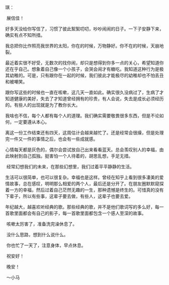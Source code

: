 琪：

​	展信佳！

​	好多天没给你写信了，习惯了彼此絮絮叨叨，吵吵闹闹的日子。一下子安静下来，确实有点不知所措。

​	我总把你比作照亮我世界的太阳，你在的时候，万物静好。你不在的时候，天崩地裂。

​	最近着实很不好受，无数次的找你闹，却只是想得到你多一点的关心，希望知道你还在乎自己。想象着自己像一个小孩子，会哭会闹才有糖吃。我知道这种行为是极其幼稚的。可是，只有跟你在一起的时候，我们彼此才能极尽的幼稚却也不怕丢丑和被嘲笑。

​	跟你写这些的时候也一直在咳嗽，这几天一直如此。确实很久没病过了，生病了才知道健康的美好，失去了才知道曾经拥有的珍贵，有人会说，失去是成长必须经历的。有些人的出现就是为了教你长大。

​	我啥也不信，每个人都有每个人的道理。我们确实需要敬畏很多东西，但是不论如何，一定要遵从本心。

​	离这一份工作结束还有四天，这周估计会越来越忙了。还是经常会很燥，但是处理完一件又一件的事情之后，也会有一些成就感。

​	心情每天都是灰色的，偶尔会尝试放自己出来看看蓝天。总会羡叹别人的幸福，由此映射到自己孤独。挺害怕一个人待着的，胡思乱想，手足无措。

​	经常幻想我们的未来，在那些幻想里，我们过着平平静静的生活。

​	生活可以很简单，也可以很复杂。幸福也是这样。曾经在知乎上看到很多凄美的爱情故事，总在感叹，明明那么相爱的两个人，最后还是分开了。在朋友圈默默窥探着一方的幸福，然后过着自己茫然无趣的一生，那种遗憾是终生的。可惜真的没有下辈子，所以有些事，这辈子要去做，有些人，这辈子也要去爱。

​	年纪越大，越喜欢听经典的歌。那些经典的歌，并不是他们歌词写的多么好，每一首歌里面都会有自己的影子，每一首歌里面都包含一个感人至深的故事。

​	咳嗽太厉害了，准备洗完澡休息了。

​	没什么思路，想到什么说什么。

​	你也忙了一天了，注意身体，早点休息。

​	祝安好！

​	晚安！

​																																	～小马
